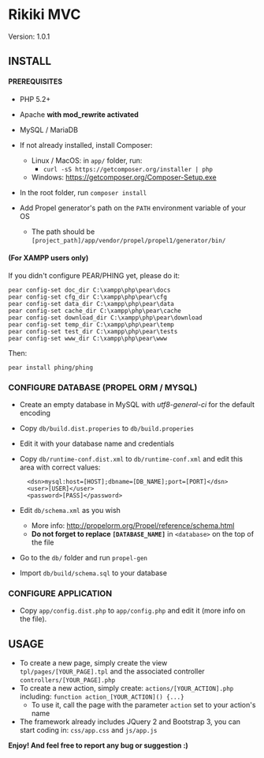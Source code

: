 # Rikiki MVC
Version: 1.0.1

## INSTALL

#### PREREQUISITES
- PHP 5.2+
- Apache **with mod_rewrite activated**
- MySQL / MariaDB

- If not already installed, install Composer:
  - Linux / MacOS: in `app/` folder, run:
    - `curl -sS https://getcomposer.org/installer | php`
  - Windows: https://getcomposer.org/Composer-Setup.exe

- In the root folder, run `composer install`
- Add Propel generator's path on the `PATH` environment variable of your OS
  - The path should be `[project_path]/app/vendor/propel/propel1/generator/bin/`

#### (For XAMPP users only)
If you didn't configure PEAR/PHING yet, please do it:

    pear config-set doc_dir C:\xampp\php\pear\docs
    pear config-set cfg_dir C:\xampp\php\pear\cfg
    pear config-set data_dir C:\xampp\php\pear\data
    pear config-set cache_dir C:\xampp\php\pear\cache
    pear config-set download_dir C:\xampp\php\pear\download
    pear config-set temp_dir C:\xampp\php\pear\temp
    pear config-set test_dir C:\xampp\php\pear\tests
    pear config-set www_dir C:\xampp\php\pear\www

Then:

    pear install phing/phing

### CONFIGURE DATABASE (PROPEL ORM / MYSQL)

- Create an empty database in MySQL with _utf8-general-ci_ for the default encoding
- Copy `db/build.dist.properies` to `db/build.properies`
- Edit it with your database name and credentials
- Copy `db/runtime-conf.dist.xml` to `db/runtime-conf.xml` and edit this area with correct values:

        <dsn>mysql:host=[HOST];dbname=[DB_NAME];port=[PORT]</dsn>
        <user>[USER]</user>
        <password>[PASS]</password>

- Edit `db/schema.xml` as you wish
  - More info: http://propelorm.org/Propel/reference/schema.html
  - **Do not forget to replace `[DATABASE_NAME]`** in `<database>` on the top of the file

- Go to the `db/` folder and run `propel-gen`
- Import `db/build/schema.sql` to your database

### CONFIGURE APPLICATION

- Copy `app/config.dist.php` to `app/config.php` and edit it (more info on the file).

## USAGE

- To create a new page, simply create the view `tpl/pages/[YOUR_PAGE].tpl` and the associated controller `controllers/[YOUR_PAGE].php`
- To create a new action, simply create: `actions/[YOUR_ACTION].php` including: `function action_[YOUR_ACTION]() {...}`
  - To use it, call the page with the parameter `action` set to your action's name
- The framework already includes JQuery 2 and Bootstrap 3, you can start coding in: `css/app.css` and `js/app.js`

**Enjoy! And feel free to report any bug or suggestion :)**
